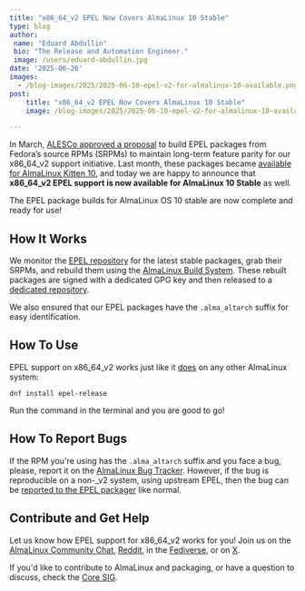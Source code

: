 ```yaml
---
title: "x86_64_v2 EPEL Now Covers AlmaLinux 10 Stable"
type: blog
author:
 name: "Eduard Abdullin"
 bio: "The Release and Automation Engineer."
 image: /users/eduard-abdullin.jpg
date: '2025-06-26'
images:
  - /blog-images/2025/2025-06-10-epel-v2-for-almalinux-10-available.png
post:
    title: "x86_64_v2 EPEL Now Covers AlmaLinux 10 Stable"
    image: /blog-images/2025/2025-06-10-epel-v2-for-almalinux-10-available.png

---
```


In March, [ALESCo approved a proposal](https://github.com/AlmaLinux/ALESCo/blob/master/rfcs/0001-build-fedora-epel-for-almalinux-and-almalinux-kitten-x86_64_v2.md) to build EPEL packages from Fedora’s source RPMs (SRPMs) to maintain long-term feature parity for our x86_64_v2 support initiative. Last month, these packages became [available for AlmaLinux Kitten 10](https://almalinux.org/blog/2025-05-13-epel-10-kitten-v2/), and today we are happy to announce that **x86_64_v2 EPEL support is now available for AlmaLinux 10 Stable** as well.

The EPEL package builds for AlmaLinux OS 10 stable are now complete and ready for use!

## How It Works

We monitor the [EPEL repository](https://dl.fedoraproject.org/pub/epel/10z/Everything/source/tree/) for the latest stable packages, grab their SRPMs, and rebuild them using the [AlmaLinux Build System](https://build.almalinux.org/). These rebuilt packages are signed with a dedicated GPG key and then released to a [dedicated repository](https://epel.repo.almalinux.org). 

We also ensured that our EPEL packages have the `.alma_altarch` suffix for easy identification. 

## How To Use

EPEL support on x86_64_v2 works just like it [does](https://wiki.almalinux.org/repos/Extras.html#epel) on any other AlmaLinux system:

```
dnf install epel-release
```

Run the command in the terminal and you are good to go! 

## How To Report Bugs

If the RPM you're using has the `.alma_altarch` suffix and you face a bug, please, report it on the [AlmaLinux Bug Tracker](https://bugs.almalinux.org/). However, if the bug is reproducible on a non-_v2 system, using upstream EPEL, then the bug can be [reported to the EPEL packager](https://fedoraproject.org/wiki/EPEL/FAQ#Where_can_I_find_help_or_report_issues?) like normal. 

## Contribute and Get Help

Let us know how EPEL support for x86_64_v2 works for you! Join us on the [AlmaLinux Community Chat](https://chat.almalinux.org), [Reddit](https://reddit.com/r/almalinux), in the [Fediverse](https://fosstodon.org/@almalinux), or on [X](https://x.com/almalinux).

If you'd like to contribute to AlmaLinux and packaging, or have a question to discuss, check the [Core SIG](https://wiki.almalinux.org/sigs/Core.html).
